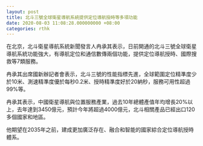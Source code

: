 ```yaml
---
layout: post
title: 北斗三號全球衛星導航系統提供定位導航授時等多項功能
date: 2020-08-03 11:08:28.000000000 +08:00
categories: rthk
---
```


在北京，北斗衛星導航系統新聞發言人冉承其表示，日前開通的北斗三號全球衛星導航系統功能強大，有導航定位和通信數傳兩個功能，提供定位導航授時、國際搜救等7類服務。

冉承其出席國新辦記者會表示，北斗三號的性能指標先進，全球範圍定位精準度少於10米、測速精準度優於每秒0.2米、授時精準度好於20納秒，服務可用性超過99%等。

冉承其表示，中國衛星導航與位置服務產業，過去10年總體產值年均增長20%以上，去年達到3450億元，預計今年將超過4000億元，北斗相關產品已經出口120多個國家和地區。

他期望在2035年之前，建成更加廣泛存在、融合和智能的國家綜合定位導航授時體系。
